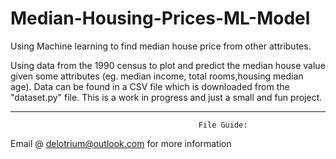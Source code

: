 # Median-Housing-Prices-ML-Model
Using Machine learning to find median house price from other attributes.

Using data from the 1990 census to plot and predict the median house value given some attributes (eg. median income, total rooms,housing median age). Data can be found in a CSV file which is downloaded from the "dataset.py" file. This is a work in progress and just a small and fun project.

-----------------------------------------------------------------------------------------------------------
                                              File Guide:









Email @ delotrium@outlook.com for more information

